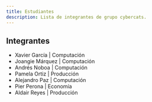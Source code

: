 ```yaml
---
title: Estudiantes
description: Lista de integrantes de grupo cybercats.
---
```


## Integrantes

- Xavier García | Computación
- Joangie Márquez | Computación
- Andrés Noboa | Computación
- Pamela Ortiz | Producción
- Alejandro Paz | Computación
- Pier Perona | Economía
- Aldair Reyes | Producción
